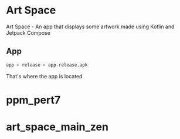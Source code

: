 # Art Space
Art Space - An app that displays some artwork made using Kotlin and Jetpack Compose

## App
```bash
app > release > app-release.apk
```

That's where the app is located
# ppm_pert7
# art_space_main_zen
